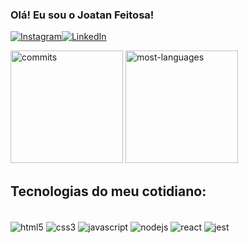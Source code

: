 ### Olá! Eu sou o Joatan Feitosa!
[![Instagram](https://img.shields.io/badge/Instagram-E4405F?style=for-the-badge&logo=instagram&logoColor=white)](https://www.instagram.com/_joatancarlosf/)[![LinkedIn](https://img.shields.io/badge/LinkedIn-0077B5?style=for-the-badge&logo=linkedin&logoColor=white)](https://www.linkedin.com/in/joatan-feitosa/)

<div>
  <img height="180em"/ alt="commits" src="https://github-readme-stats.vercel.app/api?username=Joatancarlos&show_icons=true&theme=tokyonight">
  <img height="180em"/ alt="most-languages" src="https://github-readme-stats.vercel.app/api/top-langs/?username=Joatancarlos&langs_count=4&theme=tokyonight">
</div>

## Tecnologias do meu cotidiano:
<div style="display: inline_block"><br/>
  <img align="center"/ alt="html5" src="https://img.shields.io/badge/HTML5-E34F26?style=for-the-badge&logo=html5&logoColor=white">
  <img align="center"/ alt="css3" src="https://img.shields.io/badge/CSS3-1572B6?style=for-the-badge&logo=css3&logoColor=white">
  <img align="center"/ alt="javascript" src="https://img.shields.io/badge/JavaScript-323330?style=for-the-badge&logo=javascript&logoColor=F7DF1E">
  <img align="center"/ alt="nodejs" src="https://img.shields.io/badge/Node.js-43853D?style=for-the-badge&logo=node.js&logoColor=white">
  <img align="center"/ alt="react" src="https://img.shields.io/badge/React-20232A?style=for-the-badge&logo=react&logoColor=61DAFB">
  <img align="center"/ alt="jest" src="https://img.shields.io/badge/Jest-323330?style=for-the-badge&logo=Jest&logoColor=white">
</div><br/>
